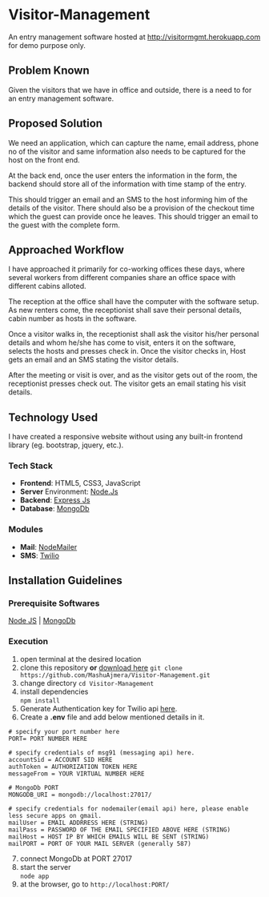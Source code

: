 # Visitor-Management

An entry management software hosted at http://visitormgmt.herokuapp.com for demo purpose only.

## Problem Known

Given the visitors that we have in office and outside, there is a need to for an entry management software.

## Proposed Solution

We need an application, which can capture the name, email address, phone no of the visitor and same information also needs to be captured for the host on the front end.

At the back end, once the user enters the information in the form, the backend should store all of the information with time stamp of the entry.

This should trigger an email and an SMS to the host informing him of the details of the visitor. There should also be a provision of the checkout time which the guest can provide once he leaves. This should trigger an email to the guest with the complete form.

## Approached Workflow

I have approached it primarily for co-working offices these days, where several workers from different companies share an office space with different cabins alloted.

The reception at the office shall have the computer with the software setup. As new renters come, the receptionist shall save their personal details, cabin number as hosts in the software.

Once a visitor walks in, the receptionist shall ask the visitor his/her personal details and whom he/she has come to visit, enters it on the software, selects the hosts and presses check in. Once the visitor checks in, Host gets an email and an SMS stating the visitor details.

After the meeting or visit is over, and as the visitor gets out of the room, the receptionist presses check out. The visitor gets an email stating his visit details.

## Technology Used

I have created a responsive website without using any built-in frontend library (eg. bootstrap, jquery, etc.).

### Tech Stack

- **Frontend**: HTML5, CSS3, JavaScript
- **Server** Environment: [Node.Js](https://nodejs.org/)
- **Backend**: [Express Js](https://expressjs.com/)
- **Database**: [MongoDb](https://www.mongodb.com/)

### Modules

- **Mail**: [NodeMailer](https://nodemailer.com/about/)
- **SMS**: [Twilio](https://www.twilio.com/)

## Installation Guidelines

### Prerequisite Softwares

[Node JS](https://nodejs.org/en/download/) | [MongoDb](https://www.mongodb.com/download-center/community)

### Execution

1.  open terminal at the desired location
2.  clone this repository **or** [download here](https://github.com/MashuAjmera/Visitor-Management/archive/master.zip)
    `git clone https://github.com/MashuAjmera/Visitor-Management.git`
3.  change directory
    `cd Visitor-Management`
4.  install dependencies  
    `npm install`
5.  Generate Authentication key for Twilio api [here](https://www.twilio.com/try-twilio).
6.  Create a **.env** file and add below mentioned details in it.

```
# specify your port number here
PORT= PORT NUMBER HERE

# specify credentials of msg91 (messaging api) here.
accountSid = ACCOUNT SID HERE
authToken = AUTHORIZATION TOKEN HERE
messageFrom = YOUR VIRTUAL NUMBER HERE

# MongoDb PORT
MONGODB_URI = mongodb://localhost:27017/

# specify credentials for nodemailer(email api) here, please enable less secure apps on gmail.
mailUser = EMAIL ADDRRESS HERE (STRING)
mailPass = PASSWORD OF THE EMAIL SPECIFIED ABOVE HERE (STRING)
mailHost = HOST IP BY WHICH EMAILS WILL BE SENT (STRING)
mailPORT = PORT OF YOUR MAIL SERVER (generally 587)
```

7.  connect MongoDb at PORT 27017
8.  start the server  
    `node app`
9.  at the browser, go to `http://localhost:PORT/`
